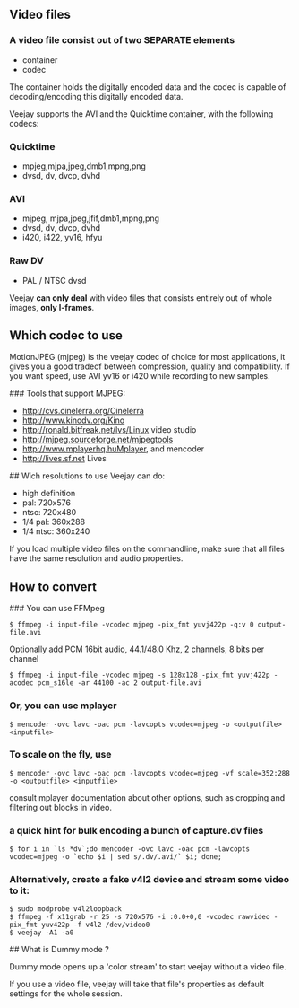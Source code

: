 ## Video files
### A video file consist out of two SEPARATE elements
* container
* codec 

The container holds the digitally encoded data and the codec is capable of decoding/encoding this digitally encoded data.

Veejay supports the AVI and the Quicktime container, with the following codecs:

### Quicktime
* mpjeg,mjpa,jpeg,dmb1,mpng,png
* dvsd, dv, dvcp, dvhd 

### AVI
* mjpeg, mjpa,jpeg,jfif,dmb1,mpng,png
* dvsd, dv, dvcp, dvhd
* i420, i422, yv16, hfyu 

### Raw DV
* PAL / NTSC dvsd 

Veejay **can only deal** with video files that consists entirely out of whole images, **only I-frames**. 

## Which codec to use

MotionJPEG (mjpeg) is the veejay codec of choice for most applications, it gives you a good tradeof between compression, quality and compatibility. If you want speed, use AVI yv16 or i420 while recording to new samples.

### Tools that support MJPEG:
* http://cvs.cinelerra.org/Cinelerra
* http://www.kinodv.org/Kino
* http://ronald.bitfreak.net/lvs/Linux video studio
* http://mjpeg.sourceforge.net/mjpegtools
* http://www.mplayerhq.huMplayer, and mencoder
* http://lives.sf.net Lives 

## Wich resolutions to use
Veejay can do:
* high definition 
* pal: 720x576 
* ntsc: 720x480
* 1/4 pal: 360x288 
* 1/4 ntsc: 360x240 

If you load multiple video files on the commandline, make sure that all files have the same resolution and audio properties.

## How to convert
### You can use FFMpeg

`$ ffmpeg -i input-file -vcodec mjpeg -pix_fmt yuvj422p -q:v 0 output-file.avi`

Optionally add PCM 16bit audio, 44.1/48.0 Khz, 2 channels, 8 bits per channel

`$ ffmpeg -i input-file -vcodec mjpeg -s 128x128 -pix_fmt yuvj422p -acodec pcm_s16le -ar 44100 -ac 2 output-file.avi`

### Or, you can use mplayer
`$ mencoder -ovc lavc -oac pcm -lavcopts vcodec=mjpeg -o <outputfile> <inputfile>`

### To scale on the fly, use
`$ mencoder -ovc lavc -oac pcm -lavcopts vcodec=mjpeg -vf scale=352:288 -o <outputfile> <inputfile>`

consult mplayer documentation about other options, such as cropping and filtering out blocks in video.

### a quick hint for bulk encoding a bunch of capture.dv files
```$ for i in `ls *dv`;do mencoder -ovc lavc -oac pcm -lavcopts vcodec=mjpeg -o `echo $i | sed s/.dv/.avi/` $i; done;```

### Alternatively, create a fake v4l2 device and stream some video to it:
```
$ sudo modprobe v4l2loopback
$ ffmpeg -f x11grab -r 25 -s 720x576 -i :0.0+0,0 -vcodec rawvideo -pix_fmt yuv422p -f v4l2 /dev/video0
$ veejay -A1 -a0
```

## What is Dummy mode ?

Dummy mode opens up a 'color stream' to start veejay without a video file.

If you use a video file, veejay will take that file's properties as default settings for the whole session.

